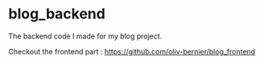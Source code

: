 # blog_backend
The backend code I made for my blog project.

Checkout the frontend part : https://github.com/oliv-bernier/blog_frontend
